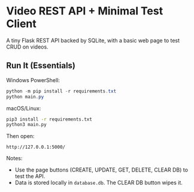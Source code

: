 # Video REST API + Minimal Test Client

A tiny Flask REST API backed by SQLite, with a basic web page to test CRUD on videos.

## Run It (Essentials)

Windows PowerShell:
```powershell
python -m pip install -r requirements.txt
python main.py
```

macOS/Linux:
```bash
pip3 install -r requirements.txt
python3 main.py
```

Then open:
```
http://127.0.0.1:5000/
```

Notes:
- Use the page buttons (CREATE, UPDATE, GET, DELETE, CLEAR DB) to test the API.
- Data is stored locally in `database.db`. The CLEAR DB button wipes it.
